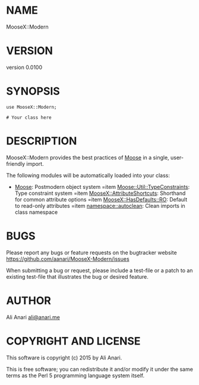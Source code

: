 # NAME

MooseX::Modern

# VERSION

version 0.0100

# SYNOPSIS

    use MooseX::Modern;

    # Your class here

# DESCRIPTION

MooseX::Modern provides the best practices of [Moose](https://metacpan.org/pod/Moose) in a single, user-friendly import.

The following modules will be automatically loaded into your class:

- [Moose](https://metacpan.org/pod/Moose): Postmodern object system
=item [Moose::Util::TypeConstraints](https://metacpan.org/pod/Moose::Util::TypeConstraints): Type constraint system
=item [MooseX::AttributeShortcuts](https://metacpan.org/pod/MooseX::AttributeShortcuts): Shorthand for common attribute options
=item [MooseX::HasDefaults::RO](https://metacpan.org/pod/MooseX::HasDefaults::RO): Default to read-only attributes
=item [namespace::autoclean](https://metacpan.org/pod/namespace::autoclean): Clean imports in class namespace

# BUGS

Please report any bugs or feature requests on the bugtracker website
https://github.com/aanari/MooseX-Modern/issues

When submitting a bug or request, please include a test-file or a
patch to an existing test-file that illustrates the bug or desired
feature.

# AUTHOR

Ali Anari <ali@anari.me>

# COPYRIGHT AND LICENSE

This software is copyright (c) 2015 by Ali Anari.

This is free software; you can redistribute it and/or modify it under
the same terms as the Perl 5 programming language system itself.
